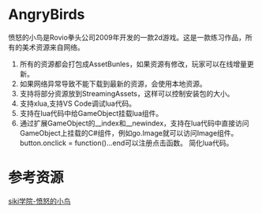 # AngryBirds

愤怒的小鸟是Rovio拳头公司2009年开发的一款2d游戏。这是一款练习作品，所有的美术资源来自网络。

1. 所有的资源都会打包成AssetBunles，如果资源有修改，玩家可以在线增量更新。
2. 如果网络异常导致不能下载到最新的资源，会使用本地资源。
3. 支持将部分资源放到StreamingAssets，这样可以控制安装包的大小。
4. 支持xlua,支持VS Code调试lua代码。
5. 支持在lua代码中给GameObject挂载lua组件。
6. 通过扩展GameObject的__index和__newindex，支持在lua代码中直接访问GameObject上挂载的C#组件，例如go.Image就可以访问Image组件。button.onclick = function()...end可以注册点击函数。
简化lua代码。

# 参考资源

[siki学院-愤怒的小鸟](http://www.sikiedu.com/my/course/134)
